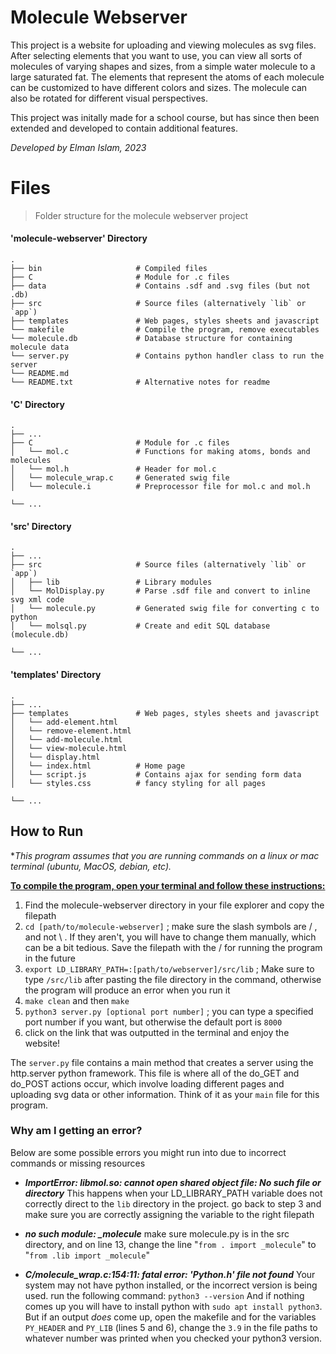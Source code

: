 
# Molecule Webserver

This project is a website for uploading and viewing molecules as svg files. After selecting elements that you want to use, you can view all sorts of molecules of varying shapes and sizes, from a simple water molecule to a large saturated fat. The elements that represent the atoms of each molecule can be customized to have different colors and sizes. The molecule can also be rotated for different visual perspectives.

This project was initally made for a school course, but has since then been extended and developed to contain additional features.

*Developed by Elman Islam, 2023*

  

# Files
> Folder structure for the molecule webserver project

#### 'molecule-webserver' Directory
```
.
├── bin                 	# Compiled files
├── C                   	# Module for .c files 
├── data   					# Contains .sdf and .svg files (but not .db)
├── src                 	# Source files (alternatively `lib` or `app`)
├── templates           	# Web pages, styles sheets and javascript 
└── makefile				# Compile the program, remove executables 
└── molecule.db				# Database structure for containing molecule data
└── server.py				# Contains python handler class to run the server
└── README.md	
└── README.txt				# Alternative notes for readme	
```

#### 'C' Directory
```
.
├── ...
├── C                    	# Module for .c files
│   └── mol.c         		# Functions for making atoms, bonds and molecules
│   └── mol.h         		# Header for mol.c
│   └── molecule_wrap.c     # Generated swig file 
│   └── molecule.i     		# Preprocessor file for mol.c and mol.h

└── ...
```

#### 'src' Directory
```
.
├── ...
├── src                    	# Source files (alternatively `lib` or `app`)
│   ├── lib         		# Library modules
│   └── MolDisplay.py       # Parse .sdf file and convert to inline svg xml code
│   └── molecule.py     	# Generated swig file for converting c to python
│   └── molsql.py     		# Create and edit SQL database (molecule.db)

└── ...
```
 #### 'templates' Directory
```
.
├── ...
├── templates               # Web pages, styles sheets and javascript 
│   └── add-element.html    
│   └── remove-element.html    
│   └── add-molecule.html    
│   └── view-molecule.html    
│   └── display.html    
│   └── index.html    		# Home page
│   └── script.js     		# Contains ajax for sending form data
│   └── styles.css     		# fancy styling for all pages

└── ...
```

## How to Run
**This program assumes that you are running commands on a linux or mac terminal (ubuntu, MacOS, debian, etc).*

<u><b>To compile the program, open your terminal and follow these instructions:</b></u>

1. Find the molecule-webserver directory in your file explorer and copy the filepath
2. `cd [path/to/molecule-webserver]` ; make sure the slash symbols are / , and not \ . If they aren't, you will have to change them manually, which can be a bit tedious. Save the filepath with the / for running the program in the future
3. `export LD_LIBRARY_PATH=:[path/to/webserver]/src/lib` ; Make sure to type `/src/lib` after pasting the file directory in the command, otherwise the program will produce an error when you run it
4. `make clean` and then `make`
5. `python3 server.py [optional port number]` ; you can type a specified port number if you want, but otherwise the default port is `8000`
6. click on the link that was outputted in the terminal and enjoy the website! 

The `server.py` file contains a main method that creates a server using the http.server python framework. This file is where all of the do_GET and do_POST actions occur, which involve loading different pages and uploading svg data or other information. Think of it as your `main` file for this program.

### Why am I getting an error?
Below are some possible errors you might run into due to incorrect commands or missing resources
* <i><b>ImportError: libmol.so: cannot open shared object file: No such file or directory</b></i>
This happens when your LD_LIBRARY_PATH variable does not correctly direct to the `lib` directory in the project. go back to step 3 and make sure you are correctly assigning the variable to the right filepath
- <i><b>no such module: _molecule</b></i>
      make sure molecule.py is in the src directory, and on line 13,
      change the line "`from . import _molecule`" to "`from .lib import _molecule`"
* <i><b>C/molecule_wrap.c:154:11: fatal error: 'Python.h' file not found</b></i>
	Your system may not have python installed, or the incorrect version is being used. run the following command: `python3 --version` And if nothing comes up you will have to install python with `sudo apt install python3`. But if an output <em>does</em> come up, open the makefile and for the variables `PY_HEADER` and `PY_LIB` (lines 5 and 6), change the `3.9` in the file paths to whatever number was printed when you checked your python3 version.

